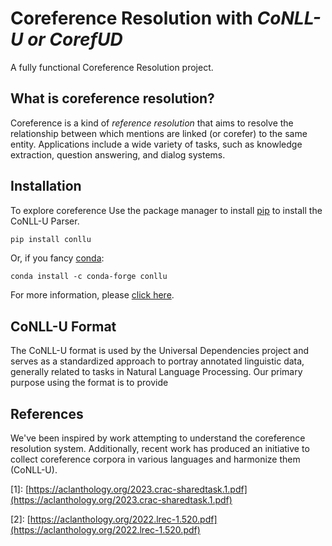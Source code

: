 # Coreference Resolution with *CoNLL-U or CorefUD*
A fully functional Coreference Resolution project.
## What is coreference resolution?
Coreference is a kind of *reference resolution* that aims to resolve the relationship between which mentions are linked (or corefer) to the same entity. Applications include a wide variety of tasks, such as knowledge extraction, question answering, and dialog systems.
## Installation
To explore coreference
Use the package manager to install [pip](https://pip.pypa.io/en/stable/) to install the CoNLL-U Parser.

```bash
pip install conllu
```

Or, if you fancy [conda](https://conda.io/en/latest/):

```conda
conda install -c conda-forge conllu
```

For more information, please [click here](https://pypi.org/project/conllu/).

## CoNLL-U Format

The CoNLL-U format is used by the Universal Dependencies project and serves as a standardized approach to portray annotated linguistic data, generally related to tasks in Natural Language Processing. Our primary purpose using the format is to provide 

## References
We've been inspired by work attempting to understand the coreference resolution system. Additionally, recent work has produced an initiative to collect coreference corpora in various languages and harmonize them (CoNLL-U).


[1]\: [https://aclanthology.org/2023.crac-sharedtask.1.pdf](https://aclanthology.org/2023.crac-sharedtask.1.pdf)

[2]\: [https://aclanthology.org/2022.lrec-1.520.pdf](https://aclanthology.org/2022.lrec-1.520.pdf)




